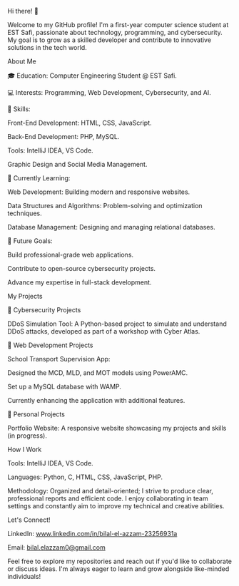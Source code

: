 Hi there! 👋

Welcome to my GitHub profile! I'm a first-year computer science student at EST Safi, passionate about technology, programming, and cybersecurity. My goal is to grow as a skilled developer and contribute to innovative solutions in the tech world.

About Me

🎓 Education: Computer Engineering Student @ EST Safi.

💻 Interests: Programming, Web Development, Cybersecurity, and AI.

🎨 Skills:

Front-End Development: HTML, CSS, JavaScript.

Back-End Development: PHP, MySQL.

Tools: IntelliJ IDEA, VS Code.

Graphic Design and Social Media Management.

🌱 Currently Learning:

Web Development: Building modern and responsive websites.

Data Structures and Algorithms: Problem-solving and optimization techniques.

Database Management: Designing and managing relational databases.

🚀 Future Goals:

Build professional-grade web applications.

Contribute to open-source cybersecurity projects.

Advance my expertise in full-stack development.

My Projects

📌 Cybersecurity Projects

DDoS Simulation Tool: A Python-based project to simulate and understand DDoS attacks, developed as part of a workshop with Cyber Atlas.

📌 Web Development Projects

School Transport Supervision App:

Designed the MCD, MLD, and MOT models using PowerAMC.

Set up a MySQL database with WAMP.

Currently enhancing the application with additional features.

📌 Personal Projects

Portfolio Website: A responsive website showcasing my projects and skills (in progress).

How I Work

Tools: IntelliJ IDEA, VS Code.

Languages: Python, C, HTML, CSS, JavaScript, PHP.

Methodology: Organized and detail-oriented; I strive to produce clear, professional reports and efficient code. I enjoy collaborating in team settings and constantly aim to improve my technical and creative abilities.

Let's Connect!

LinkedIn: www.linkedin.com/in/bilal-el-azzam-23256931a

Email: bilal.elazzam0@gmail.com

Feel free to explore my repositories and reach out if you'd like to collaborate or discuss ideas. I'm always eager to learn and grow alongside like-minded individuals!

